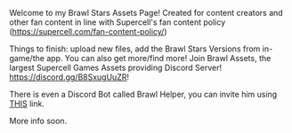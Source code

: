 Welcome to my Brawl Stars Assets Page!
Created for content creators and other fan content in line with Supercell's fan content policy (https://supercell.com/fan-content-policy/)

Things to finish: upload new files, add the Brawl Stars Versions from in-game/the app.
You can also get more/find more! Join Brawl Assets, the largest Supercell Games Assets providing Discord Server! https://discord.gg/B8SxugUuZR!

There is even a Discord Bot called Brawl Helper, you can invite him using [THIS](https://discord.com/api/oauth2/authorize?client_id=951935322848129104&permissions=277092891649&scope=bot) link.

More info soon.
